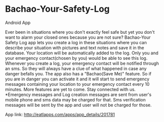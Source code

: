 # Bachao-Your-Safety-Log
Android App

Ever been in situations where you don't exactly feel safe but yet you don't want to alarm your closed ones because you are not sure? 
Bachao-Your Safety Log app lets you create a log in these situations where you can describe your situation with pictures and text notes and save it in the database. Your location will be automatically added to the log. Only you and your emergency contact(chosen by you) would be able to see this log. Whenever you create a log, your emergency contact will be notified through an sms. So they will always have a clue of what happened in case any danger befalls you. 
The app also has a "Bachao(Save Me)" feature. So if you are in danger you can activate it and it will start to send emergency messages containing your location to your emergency contact every 10 minutes. 
More features are yet to come. 
Stay connected with us. 
*Emergency messages and Log creation messages are sent from user's mobile phone and sms data may be charged for that. Sms verification messages will be sent by the app and user will not be charged for those.

App link: http://eatlapps.com/apps/app_details/201781
